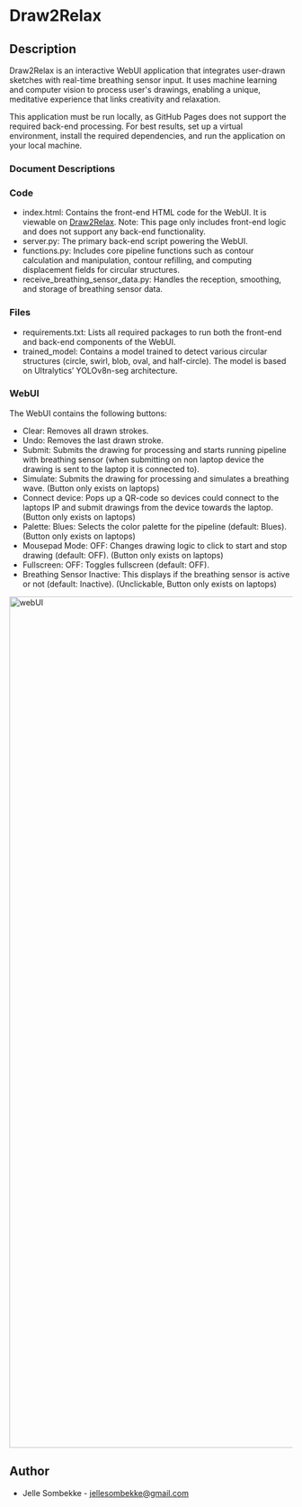 # Draw2Relax

## Description

Draw2Relax is an interactive WebUI application that integrates user-drawn sketches with real-time breathing sensor input. It uses machine learning and computer vision to process user's drawings, enabling a unique, meditative experience that links creativity and relaxation. 

This application must be run locally, as GitHub Pages does not support the required back-end processing. For best results, set up a virtual environment, install the required dependencies, and run the application on your local machine.

### Document Descriptions
### Code
- index.html: Contains the front-end HTML code for the WebUI. It is viewable on [Draw2Relax](https://jellesombekke.github.io/Draw2Relax/). Note: This page only includes front-end logic and does not support any back-end functionality.
- server.py: The primary back-end script powering the WebUI.
- functions.py:  Includes core pipeline functions such as contour calculation and manipulation, contour refilling, and computing displacement fields for circular structures.
- receive_breathing_sensor_data.py: Handles the reception, smoothing, and storage of breathing sensor data.

### Files
- requirements.txt: Lists all required packages to run both the front-end and back-end components of the WebUI.
- trained_model: Contains a model trained to detect various circular structures (circle, swirl, blob, oval, and half-circle). The model is based on Ultralytics’ YOLOv8n-seg architecture.

### WebUI
The WebUI contains the following buttons:
- Clear: Removes all drawn strokes.
- Undo: Removes the last drawn stroke.
- Submit: Submits the drawing for processing and starts running pipeline with breathing sensor (when submitting on non laptop device the drawing is sent to the laptop it is connected to).
- Simulate: Submits the drawing for processing and simulates a breathing wave. (Button only exists on laptops)
- Connect device: Pops up a QR-code so devices could connect to the laptops IP and submit drawings from the device towards the laptop. (Button only exists on laptops)
- Palette: Blues: Selects the color palette for the pipeline (default: Blues). (Button only exists on laptops)
- Mousepad Mode: OFF: Changes drawing logic to click to start and stop drawing (default: OFF). (Button only exists on laptops)
- Fullscreen: OFF: Toggles fullscreen (default: OFF).
- Breathing Sensor Inactive: This displays if the breathing sensor is active or not (default: Inactive). (Unclickable, Button only exists on laptops)

<img width="1512" alt="webUI" src="https://github.com/user-attachments/assets/633f5229-f878-4846-8780-c0a6fb86b222" />


## Author
* Jelle Sombekke - jellesombekke@gmail.com
